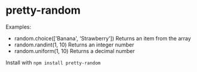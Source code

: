 # pretty-random

Examples:
- random.choice(['Banana', 'Strawberry']) Returns an item from the array
- random.randint(1, 10) Returns an integer number
- random.uniform(1, 10) Returns a decimal number

Install with `npm install pretty-random`
